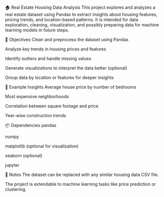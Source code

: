 🏠 Real Estate Housing Data Analysis
This project explores and analyzes a real estate dataset using Pandas to extract insights about housing features, pricing trends, and location-based patterns. It is intended for data exploration, cleaning, visualization, and possibly preparing data for machine learning models in future steps.


📌 Objectives
Clean and preprocess the dataset using Pandas

Analyze key trends in housing prices and features

Identify outliers and handle missing values

Generate visualizations to interpret the data better (optional)

Group data by location or features for deeper insights


🧪 Example Insights
Average house price by number of bedrooms

Most expensive neighborhoods

Correlation between square footage and price

Year-wise construction trends

📦 Dependencies
pandas

numpy

matplotlib (optional for visualization)

seaborn (optional)

jupyter

📝 Notes
The dataset can be replaced with any similar housing data CSV file.

The project is extendable to machine learning tasks like price prediction or clustering.








